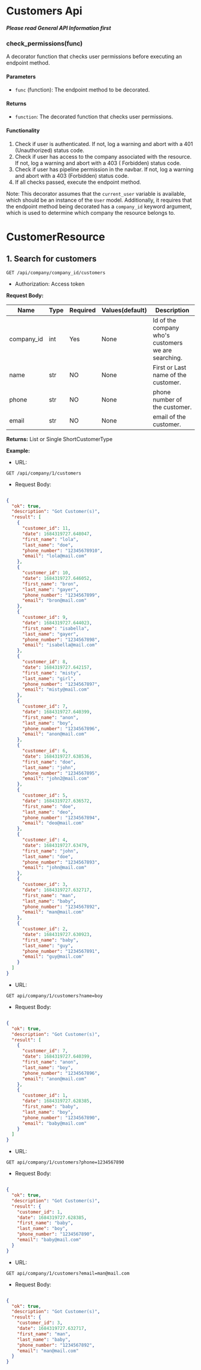 # Customers Api

#### _Please read General API Information first_

### check_permissions(func)

A decorator function that checks user permissions before executing an endpoint method.

#### Parameters

- `func` (function): The endpoint method to be decorated.

#### Returns

- `function`: The decorated function that checks user permissions.

#### Functionality

1. Check if user is authenticated. If not, log a warning and abort with a 401 (Unauthorized) status code.
2. Check if user has access to the company associated with the resource. If not, log a warning and abort with a 403 (
   Forbidden) status code.
3. Check if user has pipeline permission in the navbar. If not, log a warning and abort with a 403 (Forbidden) status
   code.
4. If all checks passed, execute the endpoint method.

Note: This decorator assumes that the `current_user` variable is available, which should be an instance of the `User`
model. Additionally, it requires that the endpoint method being decorated has a `company_id` keyword argument, which is
used to determine which company the resource belongs to.

# **CustomerResource**

## **1. Search for customers**

```http
GET /api/company/company_id/customers
```

- Authorization: Access token

**Request Body:**

| Name       | Type | Required | Values(default) | Description                                         |
|------------|------|----------|-----------------|-----------------------------------------------------|
| company_id | int  | Yes      | None            | Id of the company who's customers we are searching. |
| name       | str  | NO       | None            | First or Last name of the customer.                 |
| phone      | str  | NO       | None            | phone number of the customer.                       |
| email      | str  | NO       | None            | email of the customer.                              |

**Returns:** List or Single ShortCustomerType

**Example:**

- URL:

```url
GET /api/company/1/customers
```

- Request Body:

```
```

```json
{
  "ok": true,
  "description": "Got Customer(s)",
  "result": [
    {
      "customer_id": 11,
      "date": 1684319727.648047,
      "first_name": "lola",
      "last_name": "doe",
      "phone_number": "12345678910",
      "email": "lola@mail.com"
    },
    {
      "customer_id": 10,
      "date": 1684319727.646052,
      "first_name": "bron",
      "last_name": "gayer",
      "phone_number": "1234567899",
      "email": "bron@mail.com"
    },
    {
      "customer_id": 9,
      "date": 1684319727.644023,
      "first_name": "isabella",
      "last_name": "gayer",
      "phone_number": "1234567898",
      "email": "isabella@mail.com"
    },
    {
      "customer_id": 8,
      "date": 1684319727.642157,
      "first_name": "misty",
      "last_name": "girl",
      "phone_number": "1234567897",
      "email": "misty@mail.com"
    },
    {
      "customer_id": 7,
      "date": 1684319727.640399,
      "first_name": "anon",
      "last_name": "boy",
      "phone_number": "1234567896",
      "email": "anon@mail.com"
    },
    {
      "customer_id": 6,
      "date": 1684319727.638536,
      "first_name": "doe",
      "last_name": "john",
      "phone_number": "1234567895",
      "email": "john2@mail.com"
    },
    {
      "customer_id": 5,
      "date": 1684319727.636572,
      "first_name": "doe",
      "last_name": "deo",
      "phone_number": "1234567894",
      "email": "deo@mail.com"
    },
    {
      "customer_id": 4,
      "date": 1684319727.63479,
      "first_name": "john",
      "last_name": "doe",
      "phone_number": "1234567893",
      "email": "john@mail.com"
    },
    {
      "customer_id": 3,
      "date": 1684319727.632717,
      "first_name": "man",
      "last_name": "baby",
      "phone_number": "1234567892",
      "email": "man@mail.com"
    },
    {
      "customer_id": 2,
      "date": 1684319727.630923,
      "first_name": "baby",
      "last_name": "guy",
      "phone_number": "1234567891",
      "email": "guy@mail.com"
    }
  ]
}
```

- URL:

```url
GET api/company/1/customers?name=boy
```

- Request Body:

```
```

```json
{
  "ok": true,
  "description": "Got Customer(s)",
  "result": [
    {
      "customer_id": 7,
      "date": 1684319727.640399,
      "first_name": "anon",
      "last_name": "boy",
      "phone_number": "1234567896",
      "email": "anon@mail.com"
    },
    {
      "customer_id": 1,
      "date": 1684319727.628385,
      "first_name": "baby",
      "last_name": "boy",
      "phone_number": "1234567890",
      "email": "baby@mail.com"
    }
  ]
}
```

- URL:

```url
GET api/company/1/customers?phone=1234567890
```

- Request Body:

```
```

```json
{
  "ok": true,
  "description": "Got Customer(s)",
  "result": {
    "customer_id": 1,
    "date": 1684319727.628385,
    "first_name": "baby",
    "last_name": "boy",
    "phone_number": "1234567890",
    "email": "baby@mail.com"
  }
}
```

- URL:

```url
GET api/company/1/customers?email=man@mail.com
```

- Request Body:

```
```

```json
{
  "ok": true,
  "description": "Got Customer(s)",
  "result": {
    "customer_id": 3,
    "date": 1684319727.632717,
    "first_name": "man",
    "last_name": "baby",
    "phone_number": "1234567892",
    "email": "man@mail.com"
  }
}
```
